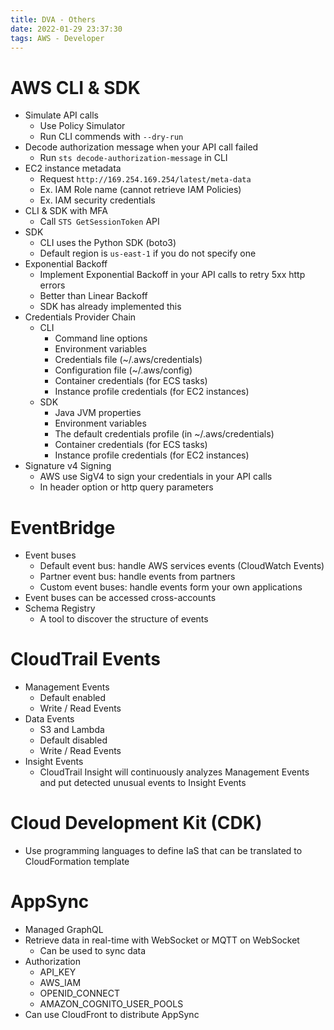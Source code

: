 ```yaml
---
title: DVA - Others
date: 2022-01-29 23:37:30
tags: AWS - Developer
---
```


# AWS CLI & SDK

- Simulate API calls
  - Use Policy Simulator
  - Run CLI commends with `--dry-run`
- Decode authorization message when your API call failed
  - Run `sts decode-authorization-message` in CLI
- EC2 instance metadata
  - Request `http://169.254.169.254/latest/meta-data`
  - Ex. IAM Role name (cannot retrieve IAM Policies)
  - Ex. IAM security credentials
- CLI & SDK with MFA
  - Call `STS GetSessionToken` API
- SDK
  - CLI uses the Python SDK (boto3)
  - Default region is `us-east-1` if you do not specify one
- Exponential Backoff
  - Implement Exponential Backoff in your API calls to retry 5xx http errors
  - Better than Linear Backoff
  - SDK has already implemented this
- Credentials Provider Chain
  - CLI
    - Command line options
    - Environment variables
    - Credentials file (~/.aws/credentials)
    - Configuration file (~/.aws/config)
    - Container credentials (for ECS tasks)
    - Instance profile credentials (for EC2 instances)
  - SDK
    - Java JVM properties
    - Environment variables
    - The default credentials profile (in ~/.aws/credentials)
    - Container credentials (for ECS tasks)
    - Instance profile credentials (for EC2 instances)
- Signature v4 Signing
  - AWS use SigV4 to sign your credentials in your API calls
  - In header option or http query parameters

# EventBridge

- Event buses
  - Default event bus: handle AWS services events (CloudWatch Events)
  - Partner event bus: handle events from partners
  - Custom event buses: handle events form your own applications
- Event buses can be accessed cross-accounts
- Schema Registry
  - A tool to discover the structure of events

# CloudTrail Events

- Management Events
  - Default enabled
  - Write / Read Events
- Data Events
  - S3 and Lambda
  - Default disabled
  - Write / Read Events
- Insight Events
  - CloudTrail Insight will continuously analyzes Management Events and put detected unusual events to Insight Events

# Cloud Development Kit (CDK)

- Use programming languages to define IaS that can be translated to CloudFormation template

# AppSync

- Managed GraphQL
- Retrieve data in real-time with WebSocket or MQTT on WebSocket
  - Can be used to sync data
- Authorization
  - API_KEY
  - AWS_IAM
  - OPENID_CONNECT
  - AMAZON_COGNITO_USER_POOLS
- Can use CloudFront to distribute AppSync
